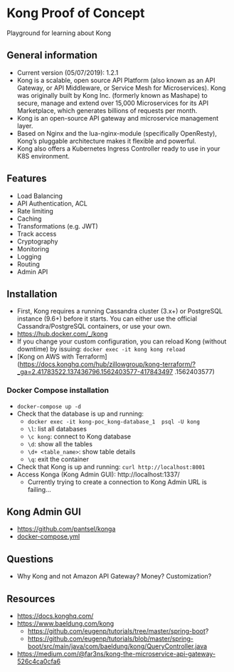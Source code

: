 # Kong Proof of Concept
Playground for learning about Kong


## General information
* Current version (05/07/2019): 1.2.1
* Kong is a scalable, open source API Platform (also known as an API Gateway, or API Middleware, or Service Mesh for Microservices). Kong was originally built by Kong Inc. (formerly known as Mashape) to secure, manage and extend over 15,000 Microservices for its API Marketplace, which generates billions of requests per month.
* Kong is an open-source API gateway and microservice management layer.
* Based on Nginx and the lua-nginx-module (specifically OpenResty), Kong’s pluggable architecture makes it flexible and powerful.
* Kong also offers a Kubernetes Ingress Controller ready to use in your K8S environment.


## Features
- Load Balancing
- API Authentication, ACL
- Rate limiting
- Caching
- Transformations (e.g. JWT)
- Track access
- Cryptography
- Monitoring
- Logging
- Routing    
- Admin API


## Installation
* First, Kong requires a running Cassandra cluster (3.x+) or PostgreSQL instance (9.6+) before it starts. You can either use the official Cassandra/PostgreSQL containers, or use your own.
* https://hub.docker.com/_/kong 
* If you change your custom configuration, you can reload Kong (without downtime) by issuing: `docker exec -it kong kong reload`
* [Kong on AWS with Terraform](https://docs.konghq.com/hub/zillowgroup/kong-terraform/?_ga=2.41783522.137436796.1562403577-417843497
.1562403577)

### Docker Compose installation
* `docker-compose up -d`
* Check that the database is up and running:
    - `docker exec -it kong-poc_kong-database_1  psql -U kong`
    - `\l`: list all databases
    - `\c kong`: connect to Kong database
    - `\d`: show all the tables
    - `\d+ <table_name>`: show table details
    - `\q`: exit the container
* Check that Kong is up and running: `curl http://localhost:8001`
* Access Konga (Kong Admin GUI): http://localhost:1337/
    - Currently trying to create a connection to Kong Admin URL is failing...


## Kong Admin GUI
* https://github.com/pantsel/konga
* [docker-compose.yml](https://gist.github.com/pantsel/73d949774bd8e917bfd3d9745d71febf)


## Questions
* Why Kong and not Amazon API Gateway? Money? Customization?


## Resources
* https://docs.konghq.com/
* https://www.baeldung.com/kong
    - https://github.com/eugenp/tutorials/tree/master/spring-boot?
    - https://github.com/eugenp/tutorials/blob/master/spring-boot/src/main/java/com/baeldung/kong/QueryController.java
* https://medium.com/@far3ns/kong-the-microservice-api-gateway-526c4ca0cfa6